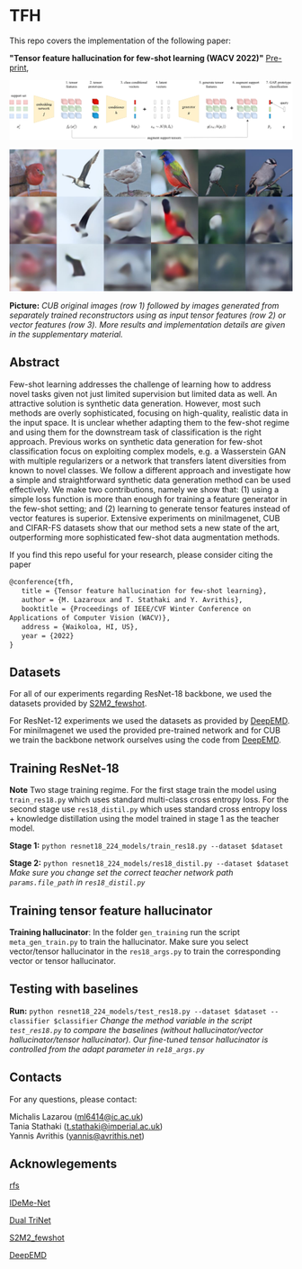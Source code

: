 # TFH

This repo covers the implementation of the following paper: 

**"Tensor feature hallucination for few-shot learning (WACV 2022)"** [Pre-print](https://arxiv.org/abs/2106.05321),
<p align='center'>
  <img src='imgs/idea_tfh.png' width="800px">
</p>

<p align='center'>
  <img src='imgs/reconstructions.jpg' width="800px">
</p>

**Picture:** *CUB original images (row 1) followed by images generated from separately trained reconstructors using as input tensor features (row 2) or vector features (row 3). More results and implementation details are given in the supplementary material.*

## Abstract
Few-shot learning addresses the challenge of learning how to address novel tasks given not just limited supervision but limited data as well.  An attractive solution is synthetic data generation. However, most such methods are overly sophisticated, focusing on high-quality, realistic data in the input space. It is unclear whether adapting them to the few-shot regime and using them for the downstream task of classification is the right approach. Previous works on synthetic data generation for few-shot classification focus on exploiting complex models, e.g. a Wasserstein GAN with multiple regularizers or a network that transfers latent diversities from known to novel classes. We follow a different approach and investigate how a simple and straightforward synthetic data generation method can be used effectively. We make two contributions, namely we show that: (1) using a simple loss function is more than enough for training a feature generator in the few-shot setting; and (2) learning to generate tensor features instead of vector features is superior. Extensive experiments on miniImagenet, CUB and CIFAR-FS datasets show that our method sets a new state of the art, outperforming more sophisticated few-shot data augmentation methods.

If you find this repo useful for your research, please consider citing the paper
```
@conference{tfh,
   title = {Tensor feature hallucination for few-shot learning},
   author = {M. Lazaroux and T. Stathaki and Y. Avrithis},
   booktitle = {Proceedings of IEEE/CVF Winter Conference on Applications of Computer Vision (WACV)},
   address = {Waikoloa, HI, US},
   year = {2022}
}
```
## Datasets
For all of our experiments regarding ResNet-18 backbone, we used the datasets provided by [S2M2_fewshot](https://github.com/nupurkmr9/S2M2_fewshot).

For ResNet-12 experiments we used the datasets as provided by [DeepEMD](https://github.com/icoz69/DeepEMD). For miniImagenet we used the provided pre-trained network and for CUB we train the backbone network ourselves using the code from [DeepEMD](https://github.com/icoz69/DeepEMD).

## Training ResNet-18
**Note** Two stage training regime. For the first stage train the model using `train_res18.py` which uses standard multi-class cross entropy loss.
For the second stage use `res18_distil.py` which uses standard cross entropy loss + knowledge distillation using the model trained in stage 1 as the teacher model.

**Stage 1:** `python resnet18_224_models/train_res18.py --dataset $dataset`

**Stage 2:** `python resnet18_224_models/res18_distil.py --dataset $dataset` *Make sure you change set the correct teacher network path `params.file_path` in `res18_distil.py`*

## Training tensor feature hallucinator
**Training hallucinator**: In the folder `gen_training` run the script `meta_gen_train.py` to train the hallucinator. Make sure you select vector/tensor hallucinator
in the `res18_args.py` to train the corresponding vector or tensor hallucinator.

## Testing with baselines
**Run:** `python resnet18_224_models/test_res18.py --dataset $dataset --classifier $classifier` *Change the method variable in the script `test_res18.py` to compare
the baselines (without hallucinator/vector hallucinator/tensor hallucinator). Our fine-tuned tensor hallucinator is controlled from the adapt parameter in `re18_args.py`*

## Contacts
For any questions, please contact:

Michalis Lazarou (ml6414@ic.ac.uk)  
Tania Stathaki (t.stathaki@imperial.ac.uk)  
Yannis Avrithis (yannis@avrithis.net)

## Acknowlegements
[rfs](https://github.com/WangYueFt/rfs)

[IDeMe-Net](https://github.com/tankche1/IDeMe-Net)

[Dual TriNet](https://github.com/tankche1/Semantic-Feature-Augmentation-in-Few-shot-Learning)

[S2M2_fewshot](https://github.com/nupurkmr9/S2M2_fewshot)

[DeepEMD](https://github.com/icoz69/DeepEMD)




